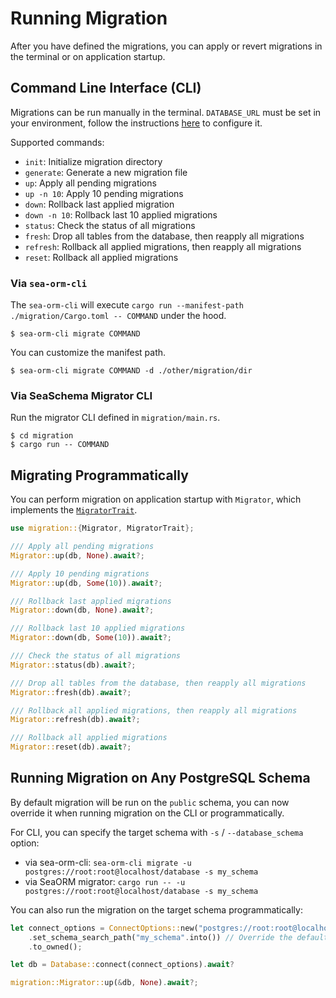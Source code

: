 # Running Migration

After you have defined the migrations, you can apply or revert migrations in the terminal or on application startup.

## Command Line Interface (CLI)

Migrations can be run manually in the terminal. `DATABASE_URL` must be set in your environment, follow the instructions [here](04-generate-entity/01-sea-orm-cli.md#configure-environment) to configure it.

Supported commands:
- `init`: Initialize migration directory
- `generate`: Generate a new migration file
- `up`: Apply all pending migrations
- `up -n 10`: Apply 10 pending migrations
- `down`: Rollback last applied migration
- `down -n 10`: Rollback last 10 applied migrations
- `status`: Check the status of all migrations
- `fresh`: Drop all tables from the database, then reapply all migrations
- `refresh`: Rollback all applied migrations, then reapply all migrations
- `reset`: Rollback all applied migrations

### Via `sea-orm-cli`

The `sea-orm-cli` will execute `cargo run --manifest-path ./migration/Cargo.toml -- COMMAND` under the hood.

```shell
$ sea-orm-cli migrate COMMAND
```

You can customize the manifest path.

```shell
$ sea-orm-cli migrate COMMAND -d ./other/migration/dir
```

### Via SeaSchema Migrator CLI

Run the migrator CLI defined in `migration/main.rs`.

```shell
$ cd migration
$ cargo run -- COMMAND
```

## Migrating Programmatically

You can perform migration on application startup with `Migrator`, which implements the [`MigratorTrait`](https://docs.rs/sea-orm-migration/*/sea_orm_migration/migrator/trait.MigratorTrait.html).

```rust title="src/main.rs"
use migration::{Migrator, MigratorTrait};

/// Apply all pending migrations
Migrator::up(db, None).await?;

/// Apply 10 pending migrations
Migrator::up(db, Some(10)).await?;

/// Rollback last applied migrations
Migrator::down(db, None).await?;

/// Rollback last 10 applied migrations
Migrator::down(db, Some(10)).await?;

/// Check the status of all migrations
Migrator::status(db).await?;

/// Drop all tables from the database, then reapply all migrations
Migrator::fresh(db).await?;

/// Rollback all applied migrations, then reapply all migrations
Migrator::refresh(db).await?;

/// Rollback all applied migrations
Migrator::reset(db).await?;
```

## Running Migration on Any PostgreSQL Schema

By default migration will be run on the `public` schema, you can now override it when running migration on the CLI or programmatically.

For CLI, you can specify the target schema with `-s` / `--database_schema` option:
* via sea-orm-cli: `sea-orm-cli migrate -u postgres://root:root@localhost/database -s my_schema`
* via SeaORM migrator: `cargo run -- -u postgres://root:root@localhost/database -s my_schema`

You can also run the migration on the target schema programmatically:

```rust
let connect_options = ConnectOptions::new("postgres://root:root@localhost/database".into())
    .set_schema_search_path("my_schema".into()) // Override the default schema
    .to_owned();

let db = Database::connect(connect_options).await?

migration::Migrator::up(&db, None).await?;
```
